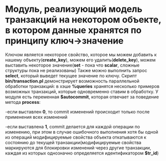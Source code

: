 # Модуль, реализующий модель транзакций на некотором объекте, в котором данные хранятся по принципу ключ->значение

Ключом является некоторое свойство, которое мы можем добавить к нашему объекту(**create_key**), можем его удалить(**delete_key**), можем выставить некоторое значение(**set** - пока что **scalar**, сложные структуры пока не реализованы)
Также можно выполнить запрос **select**, который выведет текущее значение по ключу.
Скрипт **bin/transaction.pl** демонстрирует возможность параллельной обработки транзакций: в хэше **%queries** хранятся несколько примеров возможных транзакций, которые одновременно ставим в обработку.
У модуля есть переменная **$autocommit**, которая отвечает за поведение метода **process**:

-если выставлен **0**, то commit изменений происходит только после применения всех изменений

-если выставлена **1**, commit делается для каждой операции по изменению, при этом в случае ошибочного выполнения хотя бы одной из операций модифицируемые свойства объекта откатываются к состоянию до текущей транзакции(модифицируемые свойства маркируются для блокировки изменений через другие транзакции, каждая из которых однозначно определяется идентификатором **$tr_id**)
